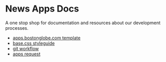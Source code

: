 # News Apps Docs

A one stop shop for documentation and resources about our development processes.

- [apps.bostonglobe.com template](apps-bg)
- [base.css styleguide](style-guide)
- [git workflow](git-workflow)
- [apps request](apps-request)
